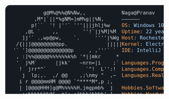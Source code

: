 <?xml version="1.0" encoding="utf-8"?><svg xmlns="http://www.w3.org/2000/svg" font-family="Andale Mono,AndaleMono,Consolas,monospace" width="975px" height="550px" font-size="16px">
<style>
.keyColor {fill: #ffa657;}
.valueColor {fill: #a5d6ff;}
.addColor {fill: #3fb950;}
.delColor {fill: #f85149;}
.commentColor {fill: #8b949e;}
text, tspan {white-space: pre;}
</style>

<rect width="970px" height="530px" fill="#161b22" rx="15"/>

<text x="15" y="30" fill="#c9d1d9" class="ascii">
<tspan x="15" y="30">           g@M%@%%@N%Nw,,                   </tspan>
<tspan x="15" y="50">        ,M*|`||*%gNM=]mM%g||%N,             </tspan>
<tspan x="15" y="70">       p!``  '! |''` '''|||jhlj%w           </tspan>
<tspan x="15" y="90">     ,@L `    ,,        ''!`|j%M]%M         </tspan>
<tspan x="15" y="110">    ]j'` .,wp@pw,    `.     ''''|%Wg       </tspan>
<tspan x="15" y="130">  /{||]@@@@@@@@@pp.             |||||      </tspan>
<tspan x="15" y="150"> '` ']@@@@@@@@@@@@@@p     , ,'''` `        </tspan>
<tspan x="15" y="170">  , :]%%@@@@@%%%%%%k%h '*||mkr     *       </tspan>
<tspan x="15" y="190">  '  j%M`      |jkk'   ~nrn=|i    ;`       </tspan>
<tspan x="15" y="210">   !  jrr*^`             `&quot;!  L'':!   </tspan>
<tspan x="15" y="230">    j  lp;,.  ,/ @@    ,;\nmy &quot;  ,~   </tspan>
<tspan x="15" y="250">   i r @@@@mmHM @@@@ `^****M*,p ;,         </tspan>
<tspan x="15" y="270">   | ]@@@@HHH]g@M%%%%%H,jmgpmb%  j         </tspan>
<tspan x="15" y="290">    ;;%%%%%k%@[,.n|;.;j%%k|%k%%',[         </tspan>
<tspan x="15" y="310">     H|%%k%%%j%k||,;;j;!!'|%ij}]@          </tspan>
<tspan x="15" y="330">     &quot;djjmkL,&quot;]][,,,,wwxw;|#kjk` </tspan>
<tspan x="15" y="350">       %;%km%%%%M%M|%%jkkii|||[            </tspan>
<tspan x="15" y="370">        kjj%%kkkl|!||||||j|||&quot;        </tspan>
<tspan x="15" y="390">         |jm%H@@@b%%kkmk%i|!,[             </tspan>
<tspan x="15" y="410">         @p|j%%%%jkk|||j*'`;j[             </tspan>
<tspan x="15" y="430">        ]@@@g|'''`'''  ` ,;j%k             </tspan>
<tspan x="15" y="450">        @@@@@mgmp;,,,,:;jj%%k%             </tspan>
<tspan x="15" y="470">       @@@@@@@@%%kgki!|jjjj%k%@ .          </tspan>
<tspan x="15" y="490">. ^['' %@@@@HH%b%k{illljkjj%%%% ; `,.      </tspan>
<tspan x="15" y="510">=[' ` . %HH%%%%%H@gkilljjj%kk%&quot;.   `'i</tspan>
</text>

<text x="370" y="30" fill="#c9d1d9">
<tspan x="370" y="30">Naga@Pranav</tspan>
<tspan x="370" y="50">——————</tspan>
<tspan x="370" y="70" class="keyColor">OS</tspan>: <tspan class="valueColor">Windows 10, iOS</tspan>
<tspan x="370" y="90" class="keyColor">Uptime</tspan>: <tspan class="valueColor">22 years, 5 months, 13 days</tspan>
<tspan x="370" y="110" class="keyColor">Host</tspan>: <tspan class="valueColor">Rochester Institute of Technology</tspan><tspan class="commentColor"> #RIT</tspan>
<tspan x="370" y="130" class="keyColor">Kernel</tspan>: <tspan class="valueColor">Electrical and Computer Engineering Technology</tspan><tspan class="commentColor"> #CPET</tspan>
<tspan x="370" y="150" class="keyColor">IDE</tspan>: <tspan class="valueColor">IntelliJ IDEA 2021.2.1, VSCode 1.64.0</tspan>
<tspan x="370" y="190" class="keyColor">Languages</tspan>.<tspan class="keyColor">Programming</tspan>: <tspan class="valueColor">Java, Python, C++, JavaScript</tspan>
<tspan x="370" y="210" class="keyColor">Languages</tspan>.<tspan class="keyColor">Computer</tspan>: <tspan class="valueColor">HTML, CSS, JSON, XML, LaTeX, YAML, Markdown</tspan>
<tspan x="370" y="230" class="keyColor">Languages</tspan>.<tspan class="keyColor">Real</tspan>: <tspan class="valueColor">English, Spanish</tspan>
<tspan x="370" y="270" class="keyColor">Hobbies</tspan>.<tspan class="keyColor">Software</tspan>: <tspan class="valueColor">Minecraft Modding, iOS Jailbreaking</tspan>
<tspan x="370" y="290" class="keyColor">Hobbies</tspan>.<tspan class="keyColor">Hardware</tspan>: <tspan class="valueColor">Overclocking, Undervolting</tspan>
<tspan x="370" y="330" class="keyColor">Contact</tspan>:
<tspan x="370" y="350">——————</tspan>
<tspan x="370" y="370" class="keyColor">Email</tspan>: <tspan class="valueColor">agrantnmac@gmail.com</tspan>
<tspan x="370" y="390" class="keyColor">LinkedIn</tspan>: <tspan class="valueColor">Andrew6rant</tspan>
<tspan x="370" y="410" class="keyColor">Discord</tspan>: <tspan class="valueColor">andrew6rant</tspan>
<tspan x="370" y="450" class="keyColor">GitHub Stats</tspan>:
<tspan x="370" y="470">——————</tspan>
<tspan x="370" y="490" class="keyColor">Repos</tspan>: <tspan class="valueColor">95</tspan> {<tspan class="keyColor">Contributed</tspan>: <tspan class="valueColor">133</tspan>}  | <tspan class="keyColor">Commmits</tspan>: <tspan class="valueColor">2,106  </tspan>| <tspan class="keyColor">Stars</tspan>: <tspan class="valueColor">295</tspan>
<tspan x="370" y="510" class="keyColor">Followers</tspan>: <tspan class="valueColor">156 </tspan>| <tspan class="keyColor">Lines of Code</tspan>: <tspan class="valueColor">446,280</tspan> (<tspan class="addColor">522,077++</tspan>, <tspan class="delColor">75,797--</tspan>)
</text>

</svg>

